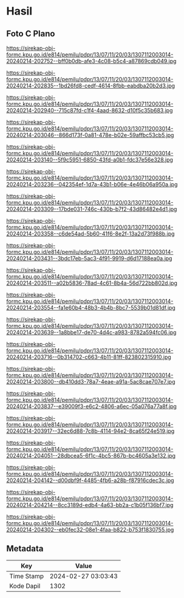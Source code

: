 # Hasil

## Foto C Plano

https://sirekap-obj-formc.kpu.go.id/e814/pemilu/pdpr/13/07/11/20/03/1307112003014-20240214-202752--bff0b0db-afe3-4c08-b5c4-a87869cdb049.jpg

https://sirekap-obj-formc.kpu.go.id/e814/pemilu/pdpr/13/07/11/20/03/1307112003014-20240214-202835--1bd26fd8-cedf-4614-8fbb-eabdba20b2d3.jpg

https://sirekap-obj-formc.kpu.go.id/e814/pemilu/pdpr/13/07/11/20/03/1307112003014-20240214-202940--715c87fd-c1f4-4aad-8632-d10f5c35b683.jpg

https://sirekap-obj-formc.kpu.go.id/e814/pemilu/pdpr/13/07/11/20/03/1307112003014-20240214-203046--866d173f-0a81-478e-b02e-59affbc53cb5.jpg

https://sirekap-obj-formc.kpu.go.id/e814/pemilu/pdpr/13/07/11/20/03/1307112003014-20240214-203140--5f9c5951-6850-43fd-a0b1-fdc37e56e328.jpg

https://sirekap-obj-formc.kpu.go.id/e814/pemilu/pdpr/13/07/11/20/03/1307112003014-20240214-203236--042354ef-1d7a-43b1-b06e-4e46b06a950a.jpg

https://sirekap-obj-formc.kpu.go.id/e814/pemilu/pdpr/13/07/11/20/03/1307112003014-20240214-203309--17bde031-746c-430b-b7f2-43d86482e4d1.jpg

https://sirekap-obj-formc.kpu.go.id/e814/pemilu/pdpr/13/07/11/20/03/1307112003014-20240214-203358--c6de54ad-5b60-41f6-8e2f-13a2d73f988b.jpg

https://sirekap-obj-formc.kpu.go.id/e814/pemilu/pdpr/13/07/11/20/03/1307112003014-20240214-203431--3bdc17eb-5ac3-4f91-9919-d6d17188ea0a.jpg

https://sirekap-obj-formc.kpu.go.id/e814/pemilu/pdpr/13/07/11/20/03/1307112003014-20240214-203511--a02b5836-78ad-4c61-8b4a-56d722bb802d.jpg

https://sirekap-obj-formc.kpu.go.id/e814/pemilu/pdpr/13/07/11/20/03/1307112003014-20240214-203554--fa1e60b4-48b3-4b4b-8bc7-5539b01d81df.jpg

https://sirekap-obj-formc.kpu.go.id/e814/pemilu/pdpr/13/07/11/20/03/1307112003014-20240214-203639--1a8bbe17-de70-4d4c-a983-8782a594fc06.jpg

https://sirekap-obj-formc.kpu.go.id/e814/pemilu/pdpr/13/07/11/20/03/1307112003014-20240214-203716--0b314702-c663-4b11-81ff-823802315910.jpg

https://sirekap-obj-formc.kpu.go.id/e814/pemilu/pdpr/13/07/11/20/03/1307112003014-20240214-203800--db410dd3-78a7-4eae-a91a-5ac8cae707e7.jpg

https://sirekap-obj-formc.kpu.go.id/e814/pemilu/pdpr/13/07/11/20/03/1307112003014-20240214-203837--e39009f3-e6c2-4806-a6ec-05a076a77a8f.jpg

https://sirekap-obj-formc.kpu.go.id/e814/pemilu/pdpr/13/07/11/20/03/1307112003014-20240214-203917--32ec6d88-7c8b-4114-94e2-8ca65f24e519.jpg

https://sirekap-obj-formc.kpu.go.id/e814/pemilu/pdpr/13/07/11/20/03/1307112003014-20240214-204051--28dbcea5-6f1c-4bc5-867b-bc4605a3e132.jpg

https://sirekap-obj-formc.kpu.go.id/e814/pemilu/pdpr/13/07/11/20/03/1307112003014-20240214-204142--d00dbf9f-4485-4fb6-a28b-f87916cdec3c.jpg

https://sirekap-obj-formc.kpu.go.id/e814/pemilu/pdpr/13/07/11/20/03/1307112003014-20240214-204214--8cc3189d-edb4-4a63-bb2a-c1b05f136bf7.jpg

https://sirekap-obj-formc.kpu.go.id/e814/pemilu/pdpr/13/07/11/20/03/1307112003014-20240214-204302--eb0fec32-08e1-4faa-b822-b753f1830755.jpg


## Metadata

| Key        | Value               |
| ---------- | ------------------- |
| Time Stamp | 2024-02-27 03:03:43 |
| Kode Dapil | 1302                |



